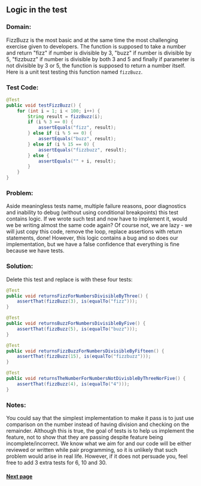 ## Logic in the test


### Domain:

FizzBuzz is the most basic and at the same time the most challenging exercise given to developers. The function is supposed to take a number and return "fizz" if number is divisible by 3, "buzz" if number is divisible by 5, "fizzbuzz" if number is divisible by both 3 and 5 and finally if parameter is not divisible by 3 or 5, the function is supposed to return a number itself. Here is a unit test testing this function named `fizzBuzz`.


### Test Code:

```java
@Test
public void testFizzBuzz() {
    for (int i = 1; i < 100; i++) {
        String result = fizzBuzz(i);
        if (i % 3 == 0) {
            assertEquals("fizz", result);
        } else if (i % 5 == 0) {
            assertEquals("buzz", result);
        } else if (i % 15 == 0) {
            assertEquals("fizzbuzz", result);
        } else {
            assertEquals("" + i, result);
        }
    }
}
```


### Problem:

Aside meaningless tests name, multiple failure reasons, poor diagnostics and inability to debug (without using conditional breakpoints) this test contains logic. If we wrote such test and now have to implement it, would we be writing almost the same code again? Of course not, we are lazy - we will just copy this code, remove the loop, replace assertions with return statements, done! However, this logic contains a bug and so does our implementation, but we have a false confidence that everything is fine because we have tests.


### Solution:

Delete this test and replace is with these four tests:

```java
@Test
public void returnsFizzForNumbersDivisibleByThree() {
    assertThat(fizzBuzz(3), is(equalTo("fizz")));
}

@Test
public void returnsBuzzForNumbersDivisibleByFive() {
    assertThat(fizzBuzz(5), is(equalTo("buzz")));
}

@Test
public void returnsFizzBuzzForNumbersDivisibleByFifteen() {
    assertThat(fizzBuzz(15), is(equalTo("fizzbuzz")));
}

@Test
public void returnsTheNumberForNumbersNotDivisbleByThreeNorFive() {
    assertThat(fizzBuzz(4), is(equalTo("4")));
}
```

### Notes:

You could say that the simplest implementation to make it pass is to just use comparison on the number instead of having division and checking on the remainder. Although this is true, the goal of tests is to help us implement the feature, not to show that they are passing despite feature being incomplete/incorrect. We know what we aim for and our code will be either reviewed or written while pair programming, so it is unlikely that such problem would arise in real life. However, if it does not persuade you, feel free to add 3 extra tests for 6, 10 and 30.


#### [Next page](https://github.com/Jarcionek/Bad-Practices-of-Testing/blob/master/src/java/presentation/_05_expectation_set_up_in_production_code/description.md)
